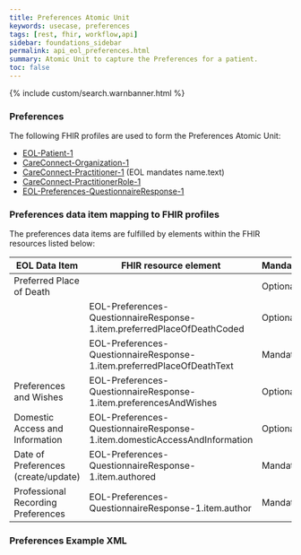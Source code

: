 ```yaml
---
title: Preferences Atomic Unit
keywords: usecase, preferences
tags: [rest, fhir, workflow,api]
sidebar: foundations_sidebar
permalink: api_eol_preferences.html
summary: Atomic Unit to capture the Preferences for a patient.
toc: false
---
```

{% include custom/search.warnbanner.html %}


### Preferences ###

The following FHIR profiles are used to form the Preferences Atomic Unit:

- [EOL-Patient-1](https://fhir.nhs.uk/STU3/StructureDefinition/EOL-Patient-1)
- [CareConnect-Organization-1](https://fhir.hl7.org.uk/STU3/StructureDefinition/CareConnect-Organization-1)
- [CareConnect-Practitioner-1](https://fhir.hl7.org.uk/STU3/StructureDefinition/CareConnect-Practitioner-1) (EOL mandates name.text)
- [CareConnect-PractitionerRole-1](https://fhir.hl7.org.uk/STU3/StructureDefinition/CareConnect-PractitionerRole-1)
- [EOL-Preferences-QuestionnaireResponse-1](https://fhir.nhs.uk/STU3/StructureDefinition/EOL-Preferences-QuestionnaireResponse-1)

### Preferences data item mapping to FHIR profiles ###

The preferences data items are fulfilled by elements within the FHIR resources listed below:

| EOL Data Item                       | FHIR resource element                                                   | Mandatory/Required/Optional |
|-------------------------------------|-------------------------------------------------------------------------|-----------------------------|
| Preferred Place of Death			  |																			| Optional |
| 									  | EOL-Preferences-QuestionnaireResponse-1.item.preferredPlaceOfDeathCoded | Optional |
| 									  | EOL-Preferences-QuestionnaireResponse-1.item.preferredPlaceOfDeathText  | Mandatory |
| Preferences and Wishes			  | EOL-Preferences-QuestionnaireResponse-1.item.preferencesAndWishes		| Optional |
| Domestic Access and Information	  | EOL-Preferences-QuestionnaireResponse-1.item.domesticAccessAndInformation | Optional |
| Date of Preferences (create/update) | EOL-Preferences-QuestionnaireResponse-1.item.authored					| Mandatory |
| Professional Recording Preferences  | EOL-Preferences-QuestionnaireResponse-1.item.author						| Mandatory |


<!--
SWK REMOVED from table as not required 2019-02-04

|									  | EOL-Preferences-QuestionnaireResponse-1.item.preferredPlaceOfDeathNotes | Optional |
-->

### Preferences Example XML ###

<script src="https://gist.github.com/IOPS-DEV/397ffb0aa86e6d0de65c7c952f92d6c4.js"></script>



